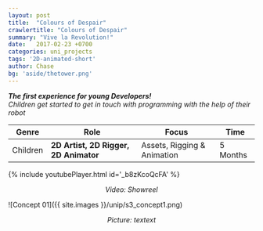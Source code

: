 ```yaml
---
layout: post
title:  "Colours of Despair"
crawlertitle: "Colours of Despair"
summary: "Vive la Revolution!"
date:   2017-02-23 +0700
categories: uni_projects
tags: '2D-animated-short'
author: Chase
bg: 'aside/thetower.png'
---
```

*__The first experience for young Developers!__ <br>
Children get started to get in touch with programming with the help of their robot*

Genre | Role | Focus | Time |
------------ | -------------| -------- |----|
Children | **2D Artist, 2D Rigger, 2D Animator** | Assets, Rigging & Animation | 5 Months |


{% include youtubePlayer.html id='_b8zKcoQcFA' %}
<p align="center"><i> Video: Showreel </i></p> 

![Concept 01]({{ site.images }}/unip/s3_concept1.png)
<p align="center"><i>Picture: textext </i></p>
